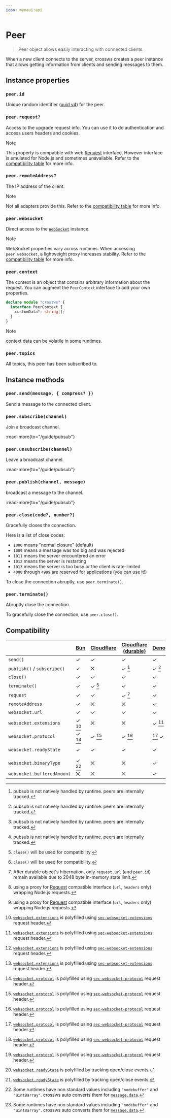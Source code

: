 ```yaml
---
icon: mynaui:api
---
```


# Peer

> Peer object allows easily interacting with connected clients.

When a new client connects to the server, crossws creates a peer instance that allows getting information from clients and sending messages to them.

## Instance properties

### `peer.id`

Unique random identifier ([uuid v4](https://developer.mozilla.org/en-US/docs/Glossary/UUID)) for the peer.

### `peer.request?`

Access to the upgrade request info. You can use it to do authentication and access users headers and cookies.

> [!NOTE]
> This property is compatible with web [Request](https://developer.mozilla.org/en-US/docs/Web/API/Request) interface, However interface is emulated for Node.js and sometimes unavailable. Refer to the [compatibility table](#compatibility) for more info.

### `peer.remoteAddress?`

The IP address of the client.

> [!NOTE]
> Not all adapters provide this. Refer to the [compatibility table](#compatibility) for more info.

### `peer.websocket`

Direct access to the [`WebSocket`](https://developer.mozilla.org/en-US/docs/Web/API/WebSocket) instance.

> [!NOTE]
> WebSocket properties vary across runtimes. When accessing `peer.websocket`, a lightweight proxy increases stability. Refer to the [compatibility table](#compatibility) for more info.

### `peer.context`

The context is an object that contains arbitrary information about the request. You can augment the `PeerContext` interface to add your own properties.

```ts
declare module "crossws" {
  interface PeerContext {
    customData?: string[];
  }
}
```

> [!NOTE]
> context data can be volatile in some runtimes.

### `peer.topics`

All topics, this peer has been subscribed to.

## Instance methods

### `peer.send(message, { compress? })`

Send a message to the connected client.

### `peer.subscribe(channel)`

Join a broadcast channel.

:read-more{to="/guide/pubsub"}

### `peer.unsubscribe(channel)`

Leave a broadcast channel.

:read-more{to="/guide/pubsub"}

### `peer.publish(channel, message)`

broadcast a message to the channel.

:read-more{to="/guide/pubsub"}

### `peer.close(code?, number?)`

Gracefully closes the connection.

Here is a list of close codes:

- `1000` means "normal closure" (default)
- `1009` means a message was too big and was rejected
- `1011` means the server encountered an error
- `1012` means the server is restarting
- `1013` means the server is too busy or the client is rate-limited
- `4000` through `4999` are reserved for applications (you can use it!)

To close the connection abruptly, use `peer.terminate()`.

### `peer.terminate()`

Abruptly close the connection.

To gracefully close the connection, use `peer.close()`.

## Compatibility

|                             | [Bun][bun] | [Cloudflare][cfw] | [Cloudflare (durable)][cfd] | [Deno][deno] | [Node (ws)][nodews] | [Node (μWebSockets)][nodeuws] | [SSE][sse] |
| --------------------------- | ---------- | ----------------- | --------------------------- | ------------ | ------------------- | ----------------------------- | ---------- |
| `send()`                    | ✓          | ✓                 | ✓                           | ✓            | ✓                   | ✓                             | ✓          |
| `publish()` / `subscribe()` | ✓          | ⨉                 | ✓ [^1]                      | ✓ [^1]       | ✓ [^1]              | ✓                             | ✓ [^1]     |
| `close()`                   | ✓          | ✓                 | ✓                           | ✓            | ✓                   | ✓                             | ✓          |
| `terminate()`               | ✓          | ✓ [^2]            | ✓                           | ✓            | ✓                   | ✓                             | ✓ [^2]     |
| `request`                   | ✓          | ✓                 | ✓ [^30]                     | ✓            | ✓ [^31]             | ✓ [^31]                       | ✓          |
| `remoteAddress`             | ✓          | ⨉                 | ⨉                           | ✓            | ✓                   | ✓                             | ⨉          |
| `websocket.url`             | ✓          | ✓                 | ✓                           | ✓            | ✓                   | ✓                             | ✓          |
| `websocket.extensions`      | ✓ [^4]     | ⨉                 | ⨉                           | ✓ [^4]       | ✓ [^4]              | ✓ [^4]                        | ⨉          |
| `websocket.protocol`        | ✓ [^5]     | ✓ [^5]            | ✓ [^5]                      | [^5] ✓       | ✓ [^5]              | ✓ [^5]                        | ⨉          |
| `websocket.readyState`      | ✓          | ✓                 | ✓                           | ✓            | ✓                   | ✓ [^6]                        | ✓ [^6]     |
| `websocket.binaryType`      | ✓ [^7]     | ⨉                 | ⨉                           | ✓            | ✓ [^7]              | ✓                             | ⨉          |
| `websocket.bufferedAmount`  | ⨉          | ⨉                 | ⨉                           | ✓            | ✓                   | ✓                             | ⨉          |

[bun]: /adapters/bun
[cfw]: /adapters/cloudflare
[cfd]: /adapters/cloudflare#durable-objects
[deno]: /adapters/deno
[nodews]: /adapters/node
[nodeuws]: /adapters/node#uwebsockets
[sse]: adapters/sse

[^1]: pubsub is not natively handled by runtime. peers are internally tracked.

[^2]: `close()` will be used for compatibility.

[^30]: After durable object's hibernation, only `request.url` (and `peer.id`) remain available due to 2048 byte in-memory state limit.

[^31]: using a proxy for [Request](https://developer.mozilla.org/en-US/docs/Web/API/Request) compatible interface (`url`, `headers` only) wrapping Node.js requests.

[^4]: [`websocket.extensions`](https://developer.mozilla.org/en-US/docs/Web/API/WebSocket/extensions) is polyfilled using [`sec-websocket-extensions`](https://developer.mozilla.org/en-US/docs/Web/HTTP/Protocol_upgrade_mechanism#websocket-specific_headers) request header.

[^5]: [`websocket.protocol`](https://developer.mozilla.org/en-US/docs/Web/API/WebSocket/protocol) is polyfilled using [`sec-websocket-protocol`](https://developer.mozilla.org/en-US/docs/Web/HTTP/Protocol_upgrade_mechanism#websocket-specific_headers) request header.

[^6]: [`websocket.readyState`](https://developer.mozilla.org/en-US/docs/Web/API/WebSocket/readyState) is polyfilled by tracking open/close events.

[^7]: Some runtimes have non standard values including `"nodebuffer"` and `"uint8array"`. crossws auto converts them for [`message.data`](/guide/message#messagedata).
